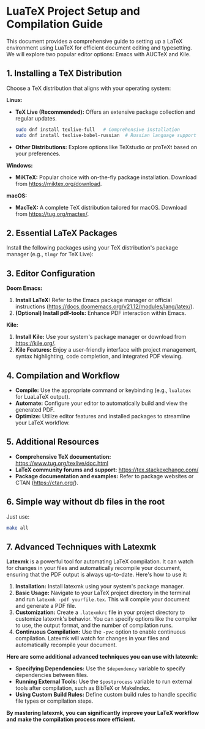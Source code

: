 # LuaTeX Project Setup and Compilation Guide

This document provides a comprehensive guide to setting up a LaTeX environment using LuaTeX for efficient document editing and typesetting. We will explore two popular editor options: Emacs with AUCTeX and Kile.

## 1. Installing a TeX Distribution

Choose a TeX distribution that aligns with your operating system:

**Linux:**

* **TeX Live (Recommended):** Offers an extensive package collection and regular updates.
    ```bash
    sudo dnf install texlive-full   # Comprehensive installation
    sudo dnf install texlive-babel-russian  # Russian language support 
    ```
* **Other Distributions:** Explore options like TeXstudio or proTeXt based on your preferences.

**Windows:**

* **MiKTeX:** Popular choice with on-the-fly package installation. Download from https://miktex.org/download.

**macOS:**

* **MacTeX:** A complete TeX distribution tailored for macOS. Download from https://tug.org/mactex/.

## 2. Essential LaTeX Packages

Install the following packages using your TeX distribution's package manager (e.g., `tlmgr` for TeX Live):

## 3. Editor Configuration

**Doom Emacs:**

1. **Install LaTeX:** Refer to the Emacs package manager or official instructions (https://docs.doomemacs.org/v21.12/modules/lang/latex/).
2. **(Optional) Install pdf-tools:** Enhance PDF interaction within Emacs.

**Kile:**

1. **Install Kile:** Use your system's package manager or download from https://kile.org/.
2. **Kile Features:** Enjoy a user-friendly interface with project management, syntax highlighting, code completion, and integrated PDF viewing.

## 4. Compilation and Workflow

* **Compile:** Use the appropriate command or keybinding (e.g., `lualatex` for LuaLaTeX output).
* **Automate:** Configure your editor to automatically build and view the generated PDF.
* **Optimize:** Utilize editor features and installed packages to streamline your LaTeX workflow.

## 5. Additional Resources

* **Comprehensive TeX documentation:** https://www.tug.org/texlive/doc.html
* **LaTeX community forums and support:** https://tex.stackexchange.com/
* **Package documentation and examples:** Refer to package websites or CTAN (https://ctan.org/).

## 6. Simple way without db files in the root

Just use:

```bash
make all
```

## 7. Advanced Techniques with Latexmk

**Latexmk** is a powerful tool for automating LaTeX compilation. It can watch for changes in your files and automatically recompile your document, ensuring that the PDF output is always up-to-date. Here's how to use it:

1. **Installation:** Install latexmk using your system's package manager.
2. **Basic Usage:** Navigate to your LaTeX project directory in the terminal and run `latexmk -pdf yourfile.tex`. This will compile your document and generate a PDF file.
3. **Customization:** Create a `.latexmkrc` file in your project directory to customize latexmk's behavior. You can specify options like the compiler to use, the output format, and the number of compilation runs.
4. **Continuous Compilation:** Use the `-pvc` option to enable continuous compilation. Latexmk will watch for changes in your files and automatically recompile your document.

**Here are some additional advanced techniques you can use with latexmk:**

* **Specifying Dependencies:** Use the `$dependency` variable to specify dependencies between files.
* **Running External Tools:** Use the `$postprocess` variable to run external tools after compilation, such as BibTeX or MakeIndex.
* **Using Custom Build Rules:** Define custom build rules to handle specific file types or compilation steps.

**By mastering latexmk, you can significantly improve your LaTeX workflow and make the compilation process more efficient.**

